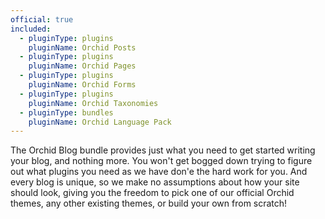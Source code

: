 ```yaml
---
official: true
included:
  - pluginType: plugins
    pluginName: Orchid Posts
  - pluginType: plugins
    pluginName: Orchid Pages
  - pluginType: plugins
    pluginName: Orchid Forms
  - pluginType: plugins
    pluginName: Orchid Taxonomies
  - pluginType: bundles
    pluginName: Orchid Language Pack
---
```


The Orchid Blog bundle provides just what you need to get started writing your blog, and nothing more. You won't get 
bogged down trying to figure out what plugins you need as we have don'e the hard work for you. And every blog is unique, 
so we make no assumptions about how your site should look, giving you the freedom to pick one of our official Orchid
themes, any other existing themes, or build your own from scratch!

